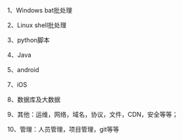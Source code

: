 
1、Windows bat批处理

2、Linux shell批处理

3、python脚本

4、Java

5、android

7、iOS

8、数据库及大数据

9、其他：运维，网络，域名，协议，文件，CDN，安全等等；

10、管理：人员管理，项目管理，git等等
